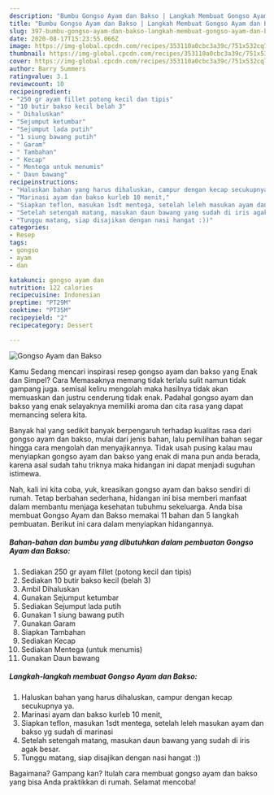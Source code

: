 ```yaml
---
description: "Bumbu Gongso Ayam dan Bakso | Langkah Membuat Gongso Ayam dan Bakso Yang Lezat Sekali"
title: "Bumbu Gongso Ayam dan Bakso | Langkah Membuat Gongso Ayam dan Bakso Yang Lezat Sekali"
slug: 397-bumbu-gongso-ayam-dan-bakso-langkah-membuat-gongso-ayam-dan-bakso-yang-lezat-sekali
date: 2020-08-17T15:23:55.066Z
image: https://img-global.cpcdn.com/recipes/353110a0cbc3a39c/751x532cq70/gongso-ayam-dan-bakso-foto-resep-utama.jpg
thumbnail: https://img-global.cpcdn.com/recipes/353110a0cbc3a39c/751x532cq70/gongso-ayam-dan-bakso-foto-resep-utama.jpg
cover: https://img-global.cpcdn.com/recipes/353110a0cbc3a39c/751x532cq70/gongso-ayam-dan-bakso-foto-resep-utama.jpg
author: Barry Summers
ratingvalue: 3.1
reviewcount: 10
recipeingredient:
- "250 gr ayam fillet potong kecil dan tipis"
- "10 butir bakso kecil belah 3"
- " Dihaluskan"
- "Sejumput ketumbar"
- "Sejumput lada putih"
- "1 siung bawang putih"
- " Garam"
- " Tambahan"
- " Kecap"
- " Mentega untuk menumis"
- " Daun bawang"
recipeinstructions:
- "Haluskan bahan yang harus dihaluskan, campur dengan kecap secukupnya ya."
- "Marinasi ayam dan bakso kurleb 10 menit,"
- "Siapkan teflon, masukan 1sdt mentega, setelah leleh masukan ayam dan bakso yg sudah di marinasi"
- "Setelah setengah matang, masukan daun bawang yang sudah di iris agak besar."
- "Tunggu matang, siap disajikan dengan nasi hangat :))"
categories:
- Resep
tags:
- gongso
- ayam
- dan

katakunci: gongso ayam dan 
nutrition: 122 calories
recipecuisine: Indonesian
preptime: "PT29M"
cooktime: "PT35M"
recipeyield: "2"
recipecategory: Dessert

---
```



![Gongso Ayam dan Bakso](https://img-global.cpcdn.com/recipes/353110a0cbc3a39c/751x532cq70/gongso-ayam-dan-bakso-foto-resep-utama.jpg)

Kamu Sedang mencari inspirasi resep gongso ayam dan bakso yang Enak dan Simpel? Cara Memasaknya memang tidak terlalu sulit namun tidak gampang juga. semisal keliru mengolah maka hasilnya tidak akan memuaskan dan justru cenderung tidak enak. Padahal gongso ayam dan bakso yang enak selayaknya memiliki aroma dan cita rasa yang dapat memancing selera kita.



Banyak hal yang sedikit banyak berpengaruh terhadap kualitas rasa dari gongso ayam dan bakso, mulai dari jenis bahan, lalu pemilihan bahan segar hingga cara mengolah dan menyajikannya. Tidak usah pusing kalau mau menyiapkan gongso ayam dan bakso yang enak di mana pun anda berada, karena asal sudah tahu triknya maka hidangan ini dapat menjadi suguhan istimewa.


Nah, kali ini kita coba, yuk, kreasikan gongso ayam dan bakso sendiri di rumah. Tetap berbahan sederhana, hidangan ini bisa memberi manfaat dalam membantu menjaga kesehatan tubuhmu sekeluarga. Anda bisa membuat Gongso Ayam dan Bakso memakai 11 bahan dan 5 langkah pembuatan. Berikut ini cara dalam menyiapkan hidangannya.

<!--inarticleads1-->

##### Bahan-bahan dan bumbu yang dibutuhkan dalam pembuatan Gongso Ayam dan Bakso:

1. Sediakan 250 gr ayam fillet (potong kecil dan tipis)
1. Sediakan 10 butir bakso kecil (belah 3)
1. Ambil  Dihaluskan
1. Gunakan Sejumput ketumbar
1. Sediakan Sejumput lada putih
1. Gunakan 1 siung bawang putih
1. Gunakan  Garam
1. Siapkan  Tambahan
1. Sediakan  Kecap
1. Sediakan  Mentega (untuk menumis)
1. Gunakan  Daun bawang




<!--inarticleads2-->

##### Langkah-langkah membuat Gongso Ayam dan Bakso:

1. Haluskan bahan yang harus dihaluskan, campur dengan kecap secukupnya ya.
1. Marinasi ayam dan bakso kurleb 10 menit,
1. Siapkan teflon, masukan 1sdt mentega, setelah leleh masukan ayam dan bakso yg sudah di marinasi
1. Setelah setengah matang, masukan daun bawang yang sudah di iris agak besar.
1. Tunggu matang, siap disajikan dengan nasi hangat :))




Bagaimana? Gampang kan? Itulah cara membuat gongso ayam dan bakso yang bisa Anda praktikkan di rumah. Selamat mencoba!
